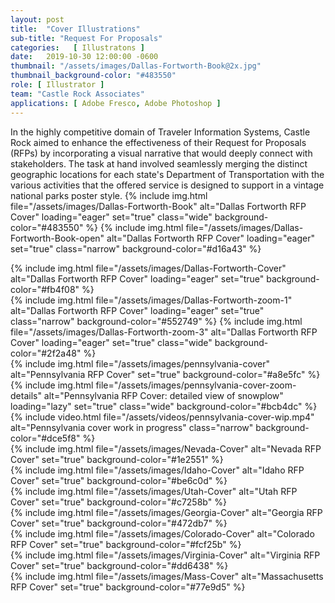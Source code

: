 ```yaml
---
layout: post
title:  "Cover Illustrations"
sub-title: "Request For Proposals"
categories:   [ Illustratons ]
date:   2019-10-30 12:00:00 -0600
thumbnail: "/assets/images/Dallas-Fortworth-Book@2x.jpg"
thumbnail_background-color: "#483550"
role: [ Illustrator ]
team: "Castle Rock Associates"
applications: [ Adobe Fresco, Adobe Photoshop ]
---
```

In the highly competitive domain of Traveler Information Systems, Castle Rock aimed to enhance the effectiveness of their Request for Proposals (RFPs) by incorporating a visual narrative that would deeply connect with stakeholders. The task at hand involved seamlessly merging the distinct geographic locations for each state's Department of Transportation with the various activities that the offered service is designed to support in a vintage national parks poster style.
{% include img.html 
    file="/assets/images/Dallas-Fortworth-Book"
    alt="Dallas Fortworth RFP Cover"
    loading="eager"
    set="true"
    class="wide"
    background-color="#483550"
%}
{% include img.html 
    file="/assets/images/Dallas-Fortworth-Book-open"
    alt="Dallas Fortworth RFP Cover"
    loading="eager"
    set="true"
    class="narrow"
    background-color="#d16a43"
%}
<div class="gallery_centered shadow">
    {% include img.html 
        file="/assets/images/Dallas-Fortworth-Cover"
        alt="Dallas Fortworth RFP Cover"
        loading="eager"
        set="true"
        background-color="#fb4f08"
    %}
</div>
{% include img.html 
    file="/assets/images/Dallas-Fortworth-zoom-1"
    alt="Dallas Fortworth RFP Cover"
    loading="eager"
    set="true"
    class="narrow"
    background-color="#552749"
%}
{% include img.html 
    file="/assets/images/Dallas-Fortworth-zoom-3"
    alt="Dallas Fortworth RFP Cover"
    loading="eager"
    set="true"
    class="wide"
    background-color="#2f2a48"
%}
<div class="gallery_centered shadow">
    {% include img.html 
        file="/assets/images/pennsylvania-cover"
        alt="Pennsylvania RFP Cover" 
        set="true"
        background-color="#a8e5fc"
    %}
</div>
{% include img.html 
    file="/assets/images/pennsylvania-cover-zoom-details"
    alt="Pennsylvania RFP Cover: detailed view of snowplow"
    loading="lazy"
    set="true"
    class="wide"
    background-color="#bcb4dc"
%}
{% include video.html 
    file="/assets/videos/pennsylvania-cover-wip.mp4"
    alt="Pennsylvania cover work in progress"
    class="narrow"
    background-color="#dce5f8"
%}
<div class="gallery_centered shadow">
    {% include img.html 
        file="/assets/images/Nevada-Cover"
        alt="Nevada RFP Cover" 
        set="true"
        background-color="#1e2551"
    %}
</div>
<div class="gallery_centered half shadow">
    {% include img.html 
        file="/assets/images/Idaho-Cover"
        alt="Idaho RFP Cover"
        set="true"
        background-color="#be6c0d"
    %}
</div>
<div class="gallery_centered half shadow">
    {% include img.html
        file="/assets/images/Utah-Cover"
        alt="Utah RFP Cover"
        set="true"
        background-color="#c7258b"
    %}
</div>
<div class="gallery_centered half shadow">
    {% include img.html
        file="/assets/images/Georgia-Cover"
        alt="Georgia RFP Cover"
        set="true"
        background-color="#472db7"
    %}
</div>
<div class="gallery_centered half shadow">
    {% include img.html 
        file="/assets/images/Colorado-Cover"
        alt="Colorado RFP Cover"
        set="true"
        background-color="#fcf25b"
    %}
</div>
<div class="gallery_centered half shadow">
    {% include img.html
        file="/assets/images/Virginia-Cover"
        alt="Virginia RFP Cover"
        set="true"
        background-color="#dd6438"
    %}
</div>
<div class="gallery_centered half shadow">
    {% include img.html
        file="/assets/images/Mass-Cover"
        alt="Massachusetts RFP Cover"
        set="true"
        background-color="#77e9d5"
    %}
</div>
